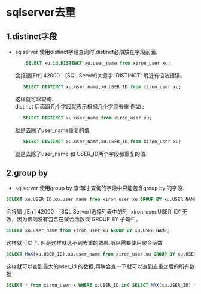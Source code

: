 # sqlserver去重
## 1.distinct字段
- sqlserver 使用distinct字段查询时,distinct必须放在字段前面.
   ```sql
       SELECT xu.id,DISTINCT xu.user_name from xiron_user xu;
   ``` 
   会报错[Err] 42000 - [SQL Server]关键字 'DISTINCT' 附近有语法错误。
   ```sql
      SELECT DISTINCT xu.user_name,xu.USER_ID from xiron_user xu;
   ```
   这样就可以查询.  
   distinct 后面跟几个字段就表示根据几个字段去重
   例如 : 
   ```sql
      SELECT DISTINCT xu.user_name from xiron_user xu;
   ```
   就是去除了user_name重复的值
   ```sql
      SELECT DISTINCT xu.user_name,xu.USER_ID from xiron_user xu;
   ```
   就是去除了user_name 和 USER_ID两个字段都重复的值.
## 2.group by 
- sqlserver 使用group by 查询时,查询的字段中只能包含group by 的字段.
```sql
SELECT xu.USER_ID,xu.user_name from xiron_user xu GROUP BY xu.USER_NAME;
```
会报错 ,[Err] 42000 - [SQL Server]选择列表中的列 'xiron_user.USER_ID' 无效，因为该列没有包含在聚合函数或 GROUP BY 子句中。
```sql
SELECT xu.user_name from xiron_user xu GROUP BY xu.USER_NAME;
```
这样就可以了.
但是这样就达不到去重的效果,所以需要使用聚合函数
```sql
SELECT MAX(xu.USER_ID),xu.user_name from xiron_user xu GROUP BY xu.USER_NAME;
```
这样就可以查到最大的user_id 的数据,再联合查一下就可以查到去重之后的所有数据
```sql
SELECT * from xiron_user x WHERE x.USER_ID in( SELECT MAX(xu.USER_ID) from xiron_user xu GROUP BY xu.USER_NAME);
```